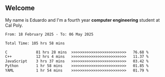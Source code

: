 ## Welcome

 My name is Eduardo and I'm a fourth year **computer engineering** student at Cal Poly.

<!--START_SECTION:waka-->

```txt
From: 18 February 2025 - To: 06 May 2025

Total Time: 105 hrs 58 mins

C             81 hrs 28 mins  >>>>>>>>>>>>>>>>>>>>>>>>>   76.68 %
C++           12 hrs 4 mins   >>>>>>>>>>>>>>>>>>>>>>>>>   11.37 %
JavaScript    3 hrs 37 mins   >>>>>>>>>>>>>>>>>>>>>>>>>   03.42 %
Python        1 hr 58 mins    >>>>>>>>>>>>>>>>>>>>>>>>>   01.85 %
YAML          1 hr 54 mins    >>>>>>>>>>>>>>>>>>>>>>>>>   01.79 %
```

<!--END_SECTION:waka-->

<!--
**lalog12/lalog12** is a ✨ _special_ ✨ repository because its `README.md` (this file) appears on your GitHub profile.

Here are some ideas to get you started:

- 🔭 I’m currently working on ...
- 🌱 I’m currently learning ...
- 👯 I’m looking to collaborate on ...
- 🤔 I’m looking for help with ...
- 💬 Ask me about ...
- 📫 How to reach me: ...
- 😄 Pronouns: ...
- ⚡ Fun fact: ...
-->
